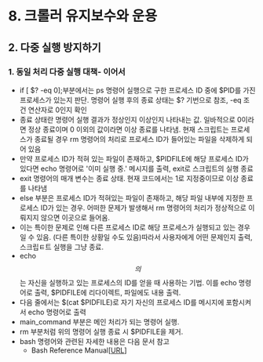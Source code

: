 # 8. 크롤러 유지보수와 운용
## 2. 다중 실행 방지하기
### 1. 동일 처리 다중 실행 대책- 이어서
- if [ $? -eq 0];부분에서는 ps 명령어 실행으로 구한 프로세스 ID 중에 $PID를 가진 프로세스가 있는지 판단. 명령어 실행 후의 종료 상태는 $? 기번으로 참조, -eq 조건 연산자로 0인지 확인
- 종료 상태란 명령어 실행 결과가 정상인지 이상인지 나타내는 값. 일바적으로 0이라면 정상 종료이며 0 이외의 값이라면 이상 종료를 나타냄. 현재 스크립트는 프로세스가 종료될 경우 rm 명령어의 처리로 프로세스 ID가 들어있는 파일을 삭제하게 되어 있음
- 만약 프로세스 ID가 적혀 있는 파일이 존재하고, $PIDFILE에 해당 프로세스 ID가 있다면 echo 명령어로 '이미 실행 중.' 메시지를 출력, exit로 스크립트의 실행 종료
- exit 명령어의 매개 변수는 종료 상태. 현재 코드에서는 1로 지정중이므로 이상 종료를 나타냄
- else 부분은 프로세스 ID가 적혀있는 파일이 존재하고, 해당 파일 내부에 지정한 프로세스 ID가 있는 경우. 어떠한 문제가 발생해서 rm 명령어의 처리가 정상적으로 이뤄지지 않으면 이곳으로 들어옴.
- 이는 특이한 문제로 인해 다른 프로세스 ID로 해당 프로세스가 실행되고 있는 경우일 수 있음. (다른 특이한 상황일 수도 있음)따라서 사용자에게 어떤 문제인지 출력, 스크립ㅌ트 실행을 그냥 종료.
- echo $$ 의 $$는 자신을 실행하고 있는 프로세스의 ID를 얻을 때 사용하는 기법. 이를 echo 명령어로 출력, $PIDFILE에 리다이렉트, 파일에도 내용 출력.
- 다음 줄에서는 $(cat $PIDFILE)로 자기 자신의 프로세스 ID를 메시지에 포함시켜서 echo 명령어로 출력
- main_command 부분은 메인 처리가 되는 명령어 실행.
- rm 부분처럼 위의 명령어 실행 종료 시 $PIDFILE을 제거.
- bash 명령어와 관련된 자세한 내용은 다음 문서 참고
  - Bash Reference Manual[[URL](https://www.gnu.org/software/bash/manual/bash.html)]